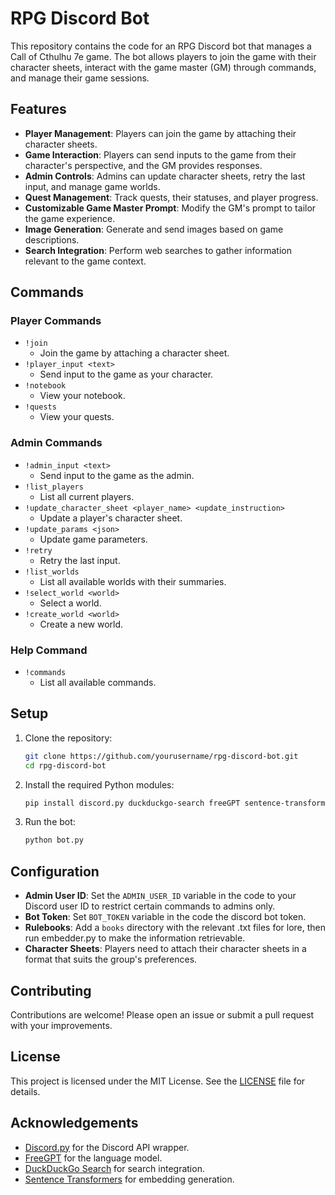 # RPG Discord Bot

This repository contains the code for an RPG Discord bot that manages a Call of Cthulhu 7e game. The bot allows players to join the game with their character sheets, interact with the game master (GM) through commands, and manage their game sessions.

## Features

- **Player Management**: Players can join the game by attaching their character sheets.
- **Game Interaction**: Players can send inputs to the game from their character's perspective, and the GM provides responses.
- **Admin Controls**: Admins can update character sheets, retry the last input, and manage game worlds.
- **Quest Management**: Track quests, their statuses, and player progress.
- **Customizable Game Master Prompt**: Modify the GM's prompt to tailor the game experience.
- **Image Generation**: Generate and send images based on game descriptions.
- **Search Integration**: Perform web searches to gather information relevant to the game context.

## Commands

### Player Commands

- `!join`
  - Join the game by attaching a character sheet.
- `!player_input <text>`
  - Send input to the game as your character.
- `!notebook`
  - View your notebook.
- `!quests`
  - View your quests.

### Admin Commands

- `!admin_input <text>`
  - Send input to the game as the admin.
- `!list_players`
  - List all current players.
- `!update_character_sheet <player_name> <update_instruction>`
  - Update a player's character sheet.
- `!update_params <json>`
  - Update game parameters.
- `!retry`
  - Retry the last input.
- `!list_worlds`
  - List all available worlds with their summaries.
- `!select_world <world>`
  - Select a world.
- `!create_world <world>`
  - Create a new world.

### Help Command

- `!commands`
  - List all available commands.

## Setup

1. Clone the repository:

    ```bash
    git clone https://github.com/yourusername/rpg-discord-bot.git
    cd rpg-discord-bot
    ```

2. Install the required Python modules:

    ```bash
    pip install discord.py duckduckgo-search freeGPT sentence-transformers numpy pillow
    ```
    
3. Run the bot:

    ```bash
    python bot.py
    ```

## Configuration

- **Admin User ID**: Set the `ADMIN_USER_ID` variable in the code to your Discord user ID to restrict certain commands to admins only.
- **Bot Token**: Set `BOT_TOKEN` variable in the code the discord bot token.
- **Rulebooks**: Add a `books` directory with the relevant .txt files for lore, then run embedder.py to make the information retrievable.
- **Character Sheets**: Players need to attach their character sheets in a format that suits the group's preferences.

## Contributing

Contributions are welcome! Please open an issue or submit a pull request with your improvements.

## License

This project is licensed under the MIT License. See the [LICENSE](LICENSE) file for details.

## Acknowledgements

- [Discord.py](https://github.com/Rapptz/discord.py) for the Discord API wrapper.
- [FreeGPT](https://github.com/free-gpt) for the language model.
- [DuckDuckGo Search](https://pypi.org/project/duckduckgo-search/) for search integration.
- [Sentence Transformers](https://github.com/UKPLab/sentence-transformers) for embedding generation.
